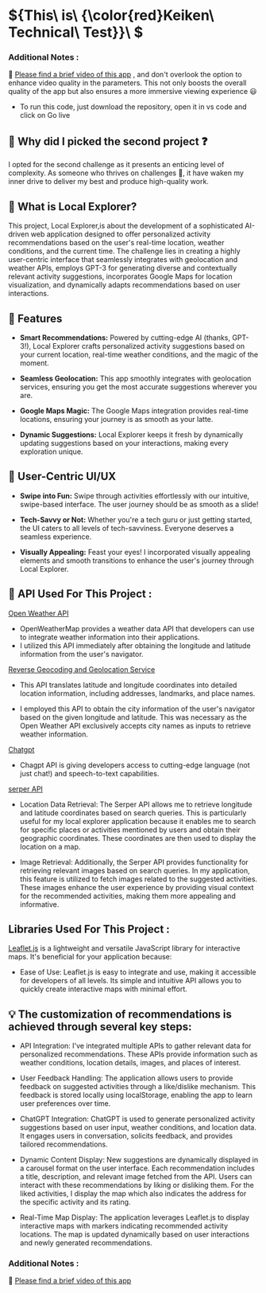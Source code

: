 # ${This\ is\  {\color{red}Keiken\ Technical\ Test}}\ $

### Additional Notes :
:loudspeaker: [Please find a brief video of this app](https://drive.google.com/file/d/14Ra52X4d1Ne17f-7hYPrXLUgk1eJNQke/view)  , and don't overlook the option to enhance video quality in the parameters. This not only boosts the overall quality of the app but also ensures a more immersive viewing experience :smiley:

- To run this code, just download the repository, open it in vs code and click on Go live 

## 🚀 Why did I picked the second project :question:
I opted for the second challenge as it presents an enticing level of complexity. As someone who thrives on challenges :muscle:, it have waken my inner drive to deliver my best and produce high-quality work. 


## 🌟 What is Local Explorer?


 This project, Local Explorer,is about the development of a sophisticated AI-driven web application designed to offer personalized activity recommendations based on the user's real-time location, weather conditions, and the current time. The challenge lies in creating a highly user-centric interface that seamlessly integrates with geolocation and weather APIs, employs GPT-3 for generating diverse and contextually relevant activity suggestions, incorporates Google Maps for location visualization, and dynamically adapts recommendations based on user interactions.
 
## 🚀 Features

- **Smart Recommendations:** Powered by cutting-edge AI (thanks, GPT-3!), Local Explorer crafts personalized activity suggestions based on your current location, real-time weather conditions, and the magic of the moment.

- **Seamless Geolocation:** This app smoothly integrates with geolocation services, ensuring you get the most accurate suggestions wherever you are.

- **Google Maps Magic:** The Google Maps integration provides real-time locations, ensuring your journey is as smooth as your latte.

- **Dynamic Suggestions:** Local Explorer keeps it fresh by dynamically updating suggestions based on your interactions, making every exploration unique.

## 🎨 User-Centric UI/UX

- **Swipe into Fun:** Swipe through activities effortlessly with our intuitive, swipe-based interface. The user journey should be as smooth as a slide!

- **Tech-Savvy or Not:** Whether you're a tech guru or just getting started, the UI caters to all levels of tech-savviness. Everyone deserves a seamless experience.

- **Visually Appealing:** Feast your eyes! I incorporated visually appealing elements and smooth transitions to enhance the user's journey through Local Explorer.


## :key: API Used For This Project :

[Open Weather API](https://rapidapi.com/worldapi/api/open-weather13)

- OpenWeatherMap provides a weather data API that developers can use to integrate weather information into their applications.
- I utilized this API immediately after obtaining the longitude and latitude information from the user's navigator.


[Reverse Geocoding and Geolocation Service](https://rapidapi.com/Noggle/api/reverse-geocoding-and-geolocation-service)


- This API translates latitude and longitude coordinates into detailed location information, including addresses, landmarks, and place names.

- I employed this API to obtain the city information of the user's navigator based on the given longitude and latitude. This was necessary as the Open Weather API exclusively accepts city names as inputs to retrieve weather information.

[Chatgpt](https://rapidapi.com/rphrp1985/api/chatgpt-42)

- Chagpt API is giving developers access to cutting-edge language (not just chat!) and speech-to-text capabilities. 

[serper API](https://serper.dev/)

- Location Data Retrieval: The Serper API allows me to retrieve longitude and latitude coordinates based on search queries. This is particularly useful for my local explorer application because it enables me to search for specific places or activities mentioned by users and obtain their geographic coordinates. These coordinates are then used to display the location on a map.

- Image Retrieval: Additionally, the Serper API provides functionality for retrieving relevant images based on search queries. In my application, this feature is utilized to fetch images related to the suggested activities. These images enhance the user experience by providing visual context for the recommended activities, making them more appealing and informative.

## Libraries Used For This Project :
[Leaflet.js](https://leafletjs.com/) is a lightweight and versatile JavaScript library for interactive maps. It's beneficial for your application because:

- Ease of Use: Leaflet.js is easy to integrate and use, making it accessible for developers of all levels. Its simple and intuitive API allows you to quickly create interactive maps with minimal effort.

## :bulb: The customization of recommendations is achieved through several key steps:

- API Integration: I've integrated multiple APIs to gather relevant data for personalized recommendations. These APIs provide information such as weather conditions, location details, images, and places of interest.

- User Feedback Handling: The application allows users to provide feedback on suggested activities through a like/dislike mechanism. This feedback is stored locally using localStorage, enabling the app to learn user preferences over time.

- ChatGPT Integration: ChatGPT is used to generate personalized activity suggestions based on user input, weather conditions, and location data. It engages users in conversation, solicits feedback, and provides tailored recommendations.

- Dynamic Content Display: New suggestions are dynamically displayed in a carousel format on the user interface. Each recommendation includes a title, description, and relevant image fetched from the API. Users can interact with these recommendations by liking or disliking them. For the liked activities, I display the map which also indicates the address for the specific activity and its rating.

- Real-Time Map Display: The application leverages Leaflet.js to display interactive maps with markers indicating recommended activity locations. The map is updated dynamically based on user interactions and newly generated recommendations.

### Additional Notes :
:loudspeaker: [Please find a brief video of this app](https://drive.google.com/file/d/14Ra52X4d1Ne17f-7hYPrXLUgk1eJNQke/view) 

